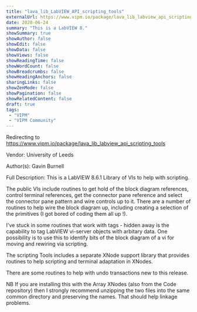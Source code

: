 ```yaml
---
title: "lava_lib_LabVIEW_API_scripting_tools"
externalUrl: https://www.vipm.io/package/lava_lib_labview_api_scripting_tools
date: 2020-06-24
summary: "This is a LabVIEW 8."
showSummary: true
showAuthor: false
showEdit: false
showData: false
showViews: false
showReadingTime: false
showWordCount: false
showBreadcrumbs: false
showHeadingAnchors: false
sharingLinks: false
showZenMode: false
showPagination: false
showRelatedContent: false
draft: true
tags:
 - "VIPM"
 - "VIPM Community"
---
```


Redirecting to https://www.vipm.io/package/lava_lib_labview_api_scripting_tools

Vendor: University of Leeds

Author(s): Gavin Burnell
 
Full Description:
This is a LabVIEW 8.6.1 Library of VIs to help with scripting.

The public VIs include routines to get hold of the block diagram references, control terminal references, get the connector pane reference and select the connector pane pattern and wire controls up to it. There are a number of routines to help wire the block diagram up, including creating a selection of the primitives (I got bored of coding them all up !).

I've stuck in some routines that work with tags - hidden away is the capability to tag LabVIEW vi-server objects with arbitary data. One possibility is to use this to identify bits of the block diagram of a vi for moving and rewiring via scripting.

The scripting Tools includes a separate XNode support library that provides routines to help scripting and terminal adaptation in XNodes.

There are some routines to help with undo transactions new to this release.

NB If you are installing this with the Array XNodes (also from the Code repository) then I strongly recommend unzipping the two files into the same common directory and preserving the names. That should help linkage problems.